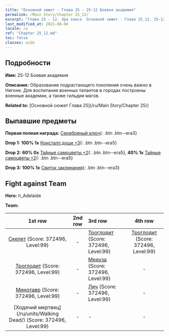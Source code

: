 ```yaml
---
title: "Основной сюжет - Глава 25 - 25-12 Боевая академия"
permalink: /Main Story/Chapter 25_12/
excerpt: "Глава 25 - 12. Эра хаоса  Основной сюжет - Глава 25_12. 25-12 Боевая академия"
last_modified_at: 2021-08-04
locale: ru
ref: "Chapter 25_12.md"
toc: false
classes: wide
---
```


## Подробности

 **Имя:** 25-12 Боевая академия

 **Описание:** Образование подрастающего поколения очень важно в Нигоне. Для воспитания военных талантов в городах построены военные академии, а также гильдии магов.

 **Related to:** [Основной сюжет Глава 25](/ru/Main Story/Chapter 25/)

## Выпавшие предметы

 **Первая полная награда:** [Серебряный ключ](/ItemsRU/con_693/){: .btn .btn--era3}

 **Drop 1:** **100% 1x** [Кристалл души +3](/ItemsRU/mat_87/){: .btn .btn--era5}

 **Drop 2:** **60% 0x** [Тайные самоцветы +2](/ItemsRU/mat_79/){: .btn .btn--era5}, **40% 1x** [Тайные самоцветы +2](/ItemsRU/mat_79/){: .btn .btn--era5}

 **Drop 3:** **100% 1x** [Свиток заклинания](/ItemsRU/con_694/){: .btn .btn--era3}


## Fight against Team
 **Hero:** h_Adelaide

 **Team:**


  | 1st row | 2nd row | 3rd row | 4th row |
  |:----:|:----:|:----|:----:|
  | [Скелет](/ru/units/Skeleton/) (Score: 372496, Level:99)  | - | [Троглодит](/ru/units/Troglodyte/) (Score: 372496, Level:99)  | [Троглодит](/ru/units/Troglodyte/) (Score: 372496, Level:99)  |
  | [Троглодит](/ru/units/Troglodyte/) (Score: 372496, Level:99)  | - | [Медуза](/ru/units/Medusa/) (Score: 372496, Level:99)  | - |
  | [Минотавр](/ru/units/Minotaur/) (Score: 372496, Level:99)  | - | [Лич](/ru/units/Lich/) (Score: 372496, Level:99)  | - |
  | [Ходячий мертвец](/ru/units/Walking Dead/) (Score: 372496, Level:99)  | - | - | - |


